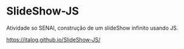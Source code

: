# SlideShow-JS

Atividade so SENAI, construção de um slideShow infinito usando JS.

https://italog.github.io/SlideShow-JS/
